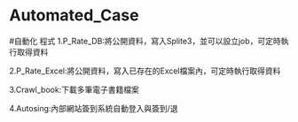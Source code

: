 # Automated_Case
#自動化 程式
1.P_Rate_DB:將公開資料，寫入Splite3，並可以設立job，可定時執行取得資料

2.P_Rate_Excel:將公開資料，寫入已存在的Excel檔案內，可定時執行取得資料

3.Crawl_book:下載多筆電子書籍檔案

4.Autosing:內部網站簽到系統自動登入與簽到/退